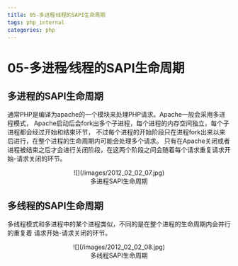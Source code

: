 ```yaml
---
title: 05-多进程⁄线程的SAPI生命周期
tags: php_internal
categories: php
---
```


# 05-多进程⁄线程的SAPI生命周期
## 多进程的SAPI生命周期

通常PHP是编译为apache的一个模块来处理PHP请求。Apache一般会采用多进程模式， Apache启动后会fork出多个子进程，每个进程的内存空间独立，每个子进程都会经过开始和结束环节， 不过每个进程的开始阶段只在进程fork出来以来后进行，在整个进程的生命周期内可能会处理多个请求。 只有在Apache关闭或者进程被结束之后才会进行关闭阶段，在这两个阶段之间会随着每个请求重复请求开始-请求关闭的环节。

<center>
![](/images/2012_02_02_07.jpg)
</center>
<center>
多进程SAPI生命周期
</center>

## 多线程的SAPI生命周期

多线程模式和多进程中的某个进程类似，不同的是在整个进程的生命周期内会并行的重复着 请求开始-请求关闭的环节。

<center>
![](/images/2012_02_02_08.jpg)
</center>

<center>
多线程SAPI生命周期
</center>
